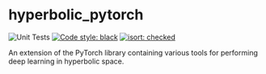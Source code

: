 # hyperbolic_pytorch

![Unit Tests](https://github.com/maxvanspengler/hyperbolic_pytorch/workflows/Run%20Unit%20Tests/badge.svg)
[![Code style: black](https://img.shields.io/badge/code%20style-black-000000.svg)](https://github.com/psf/black)
[![isort: checked](https://img.shields.io/badge/isort-checked-yellow)](https://github.com/PyCQA/isort)

An extension of the PyTorch library containing various tools for performing deep learning in hyperbolic space.
